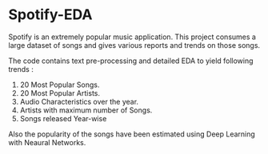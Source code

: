 # Spotify-EDA
Spotify is an extremely popular music application. This project consumes a large dataset of songs and gives various reports and trends on those songs.

The code contains text pre-processing and detailed EDA to yield following trends :

 1. 20 Most Popular Songs.
 2. 20 Most Popular Artists.
 3. Audio Characteristics over the year.
 4. Artists with maximum number of Songs.
 5. Songs released Year-wise
 
 Also the popularity of the songs have been estimated using Deep Learning with Neaural Networks.
